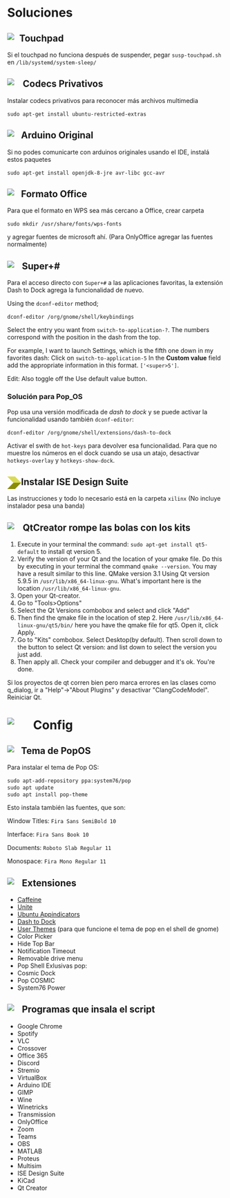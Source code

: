 # Soluciones
## Touchpad <img align="left" src="https://st.depositphotos.com/1010146/3709/v/600/depositphotos_37097981-stock-illustration-pointing-finger-click-icon.jpg" width="28px">
Si el touchpad no funciona después de suspender, pegar `susp-touchpad.sh` en `/lib/systemd/system-sleep/`
## Codecs Privativos <img align="left" src="https://www.iconpacks.net/icons/1/free-video-icon-831-thumb.png" width="36px">
Instalar codecs privativos para reconocer más archivos multimedia
```
sudo apt-get install ubuntu-restricted-extras
```
## Arduino Original <img align="left" src="https://electronperdido.com/wp-content/uploads/2021/02/arduino-logo-1.png" width="32px">
Si no podes comunicarte con arduinos originales usando el IDE, instalá estos paquetes
```
sudo apt-get install openjdk-8-jre avr-libc gcc-avr
```
## Formato Office <img align="left" src="https://download.onlyoffice.com/assets/fb/fb_icon_325x325.jpg" width="32px">
Para que el formato en WPS sea más cercano a Office, crear carpeta
```
sudo mkdir /usr/share/fonts/wps-fonts
```
y agregar fuentes de microsoft ahí.
(Para OnlyOffice agregar las fuentes normalmente)
## Super+# <img align="left" src="https://cdn2.hubspot.net/hub/53/file-23123745-jpg/blog/images/hashtag.jpg" width="34px">
Para el acceso directo con `Super+#` a las aplicaciones favoritas, la extensión Dash to Dock agrega la funcionalidad de nuevo.

Using the `dconf-editor` method;
```
dconf-editor /org/gnome/shell/keybindings
```
Select the entry you want from `switch-to-application-?`. The numbers correspond with the position in the dash from the top.

For example, I want to launch Settings, which is the fifth one down in my favorites dash: Click on `switch-to-application-5` In the **Custom value** field add the appropriate information in this format. `['<super>5']`.

Edit: Also toggle off the Use default value button.

### Solución para Pop_OS
Pop usa una versión modificada de *dash to dock* y se puede activar la funcionalidad usando también `dconf-editor`:
```
dconf-editor /org/gnome/shell/extensions/dash-to-dock
```
Activar el swith de `hot-keys` para devolver esa funcionalidad. Para que no muestre los números en el dock cuando se usa un atajo, desactivar `hotkeys-overlay` y `hotkeys-show-dock`.

## Instalar ISE Design Suite <img align="left" src="https://github.com/hunsrus/linux-config/blob/main/xilinx/ise_ds.png" width="32px">
Las instrucciones y todo lo necesario está en la carpeta `xilinx`
(No incluye instalador pesa una banda)
## QtCreator rompe las bolas con los kits <img align="left" src="https://upload.wikimedia.org/wikipedia/commons/thumb/0/0b/Qt_logo_2016.svg/1200px-Qt_logo_2016.svg.png" width="36px">
1. Execute in your terminal the command: `sudo apt-get install qt5-default` to install qt version 5.
2. Verify the version of your Qt and the location of your qmake file. Do this by executing in your terminal the command `qmake --version`. You may have a result similar to this line. QMake version 3.1 Using Qt version 5.9.5 in `/usr/lib/x86_64-linux-gnu`. What's important here is the location `/usr/lib/x86_64-linux-gnu`.
3. Open your Qt-creator.
4. Go to "Tools>Options"
5. Select the Qt Versions combobox and select and click "Add"
6. Then find the qmake file in the location of step 2. Here `/usr/lib/x86_64-linux-gnu/qt5/bin/` here you have the qmake file for qt5. Open it, click Apply.
7. Go to "Kits" combobox. Select Desktop(by default). Then scroll down to the button to select Qt version: and list down to select the version you just add. 
8. Then apply all. Check your compiler and debugger and it's ok. You're done.

Si los proyectos de qt corren bien pero marca errores en las clases como q_dialog, ir a "Help"->"About Plugins" y desactivar "ClangCodeModel". Reiniciar Qt.
# Config <img align="left" src="https://triphase.com/img/support/46/config.png" width="60px">
## Tema de PopOS <img align="left" src="https://betanews.com/wp-content/uploads/2017/06/pop_logo.png" width="32px">
Para instalar el tema de Pop OS:
```
sudo apt-add-repository ppa:system76/pop
sudo apt update
sudo apt install pop-theme
```
Esto instala también las fuentes, que son:

Window Titles: `Fira Sans SemiBold 10`

Interface: `Fira Sans Book 10`

Documents: `Roboto Slab Regular 11`

Monospace: `Fira Mono Regular 11`
## Extensiones <img align="left" src="https://upload.wikimedia.org/wikipedia/commons/thumb/c/c8/Antu_kt-plugins.svg/1024px-Antu_kt-plugins.svg.png" width="34px">
- [Caffeine](https://extensions.gnome.org/extension/517/caffeine/)
- [Unite](https://extensions.gnome.org/extension/1287/unite/)
- [Ubuntu Appindicators](https://extensions.gnome.org/extension/615/appindicator-support/)
- [Dash to Dock](https://extensions.gnome.org/extension/307/dash-to-dock/)
- [User Themes](https://extensions.gnome.org/extension/19/user-themes/) (para que funcione el tema de pop en el shell de gnome)
- Color Picker
- Hide Top Bar
- Notification Timeout
- Removable drive menu
- Pop Shell
Exlusivas pop:
- Cosmic Dock
- Pop COSMIC
- System76 Power
## Programas que insala el script <img align="left" src="https://zhihuicao.files.wordpress.com/2016/03/2000px-poundexclam-svg.png" width="34px">
- Google Chrome
- Spotify
- VLC
- Crossover
- Office 365
- Discord
- Stremio
- VirtualBox
- Arduino IDE
- GIMP
- Wine
- Winetricks
- Transmission
- OnlyOffice
- Zoom
- Teams
- OBS
- MATLAB
- Proteus
- Multisim
- ISE Design Suite
- KiCad
- Qt Creator

